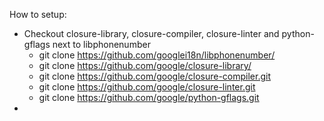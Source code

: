 How to setup:
  - Checkout closure-library, closure-compiler, closure-linter and python-gflags next to libphonenumber 
    - git clone https://github.com/googlei18n/libphonenumber/   
    - git clone https://github.com/google/closure-library/
    - git clone https://github.com/google/closure-compiler.git
    - git clone https://github.com/google/closure-linter.git
    - git clone https://github.com/google/python-gflags.git
  - 
    
